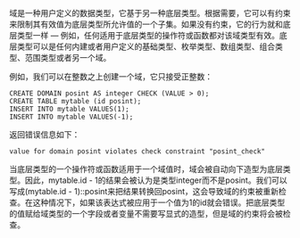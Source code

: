 域是一种用户定义的数据类型，它基于另一种底层类型。根据需要，它可以有约束来限制其有效值为底层类型所允许值的一个子集。如果没有约束，它的行为就和底层类型一样 — 例如，任何适用于底层类型的操作符或函数都对该域类型有效。底层类型可以是任何内建或者用户定义的基础类型、枚举类型、数组类型、组合类型、范围类型或者另一个域。

例如，我们可以在整数之上创建一个域，它只接受正整数：

```
CREATE DOMAIN posint AS integer CHECK (VALUE > 0);
CREATE TABLE mytable (id posint);
INSERT INTO mytable VALUES(1);   
INSERT INTO mytable VALUES(-1);  
```

返回错误信息如下：

```
value for domain posint violates check constraint "posint_check"
```

当底层类型的一个操作符或函数适用于一个域值时，域会被自动向下造型为底层类型。因此，mytable.id - 1的结果会被认为是类型integer而不是posint。我们可以写成(mytable.id - 1)::posint来把结果转换回posint，这会导致域的约束被重新检查。在这种情况下，如果该表达式被应用于一个值为1的id就会错误。把底层类型的值赋给域类型的一个字段或者变量不需要写显式的造型，但是域的约束将会被检查。
